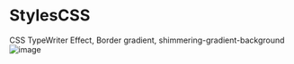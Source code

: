 # StylesCSS
CSS TypeWriter Effect, Border gradient, shimmering-gradient-background
![image](https://github.com/user-attachments/assets/78f85969-ae44-44b6-bc63-d911181e3dce)
